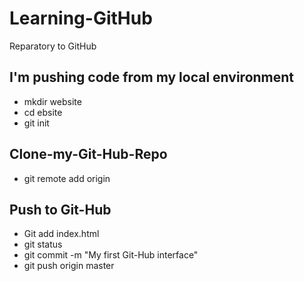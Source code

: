 # Learning-GitHub
Reparatory to GitHub  
## I'm pushing code from my local environment  
- mkdir website
- cd ebsite
- git init
## Clone-my-Git-Hub-Repo  
- git remote add origin
## Push to Git-Hub
- Git add index.html
- git status
- git commit -m "My first Git-Hub interface"
- git push origin master  
